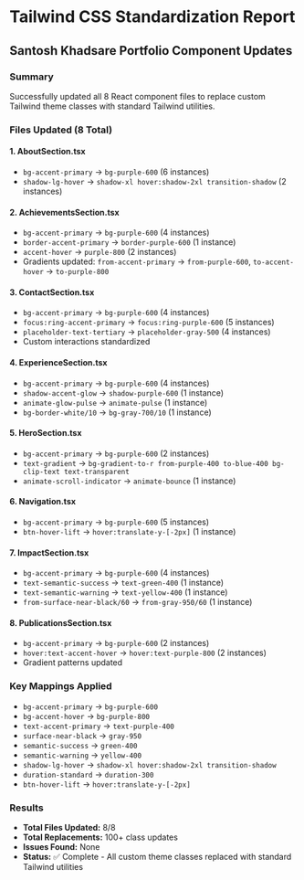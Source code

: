 # Tailwind CSS Standardization Report
## Santosh Khadsare Portfolio Component Updates

### Summary
Successfully updated all 8 React component files to replace custom Tailwind theme classes with standard Tailwind utilities.

### Files Updated (8 Total)

#### 1. AboutSection.tsx
- `bg-accent-primary` → `bg-purple-600` (6 instances)
- `shadow-lg-hover` → `shadow-xl hover:shadow-2xl transition-shadow` (2 instances)

#### 2. AchievementsSection.tsx
- `bg-accent-primary` → `bg-purple-600` (4 instances)
- `border-accent-primary` → `border-purple-600` (1 instance)
- `accent-hover` → `purple-800` (2 instances)
- Gradients updated: `from-accent-primary` → `from-purple-600`, `to-accent-hover` → `to-purple-800`

#### 3. ContactSection.tsx
- `bg-accent-primary` → `bg-purple-600` (4 instances)
- `focus:ring-accent-primary` → `focus:ring-purple-600` (5 instances)
- `placeholder-text-tertiary` → `placeholder-gray-500` (4 instances)
- Custom interactions standardized

#### 4. ExperienceSection.tsx
- `bg-accent-primary` → `bg-purple-600` (4 instances)
- `shadow-accent-glow` → `shadow-purple-600` (1 instance)
- `animate-glow-pulse` → `animate-pulse` (1 instance)
- `bg-border-white/10` → `bg-gray-700/10` (1 instance)

#### 5. HeroSection.tsx
- `bg-accent-primary` → `bg-purple-600` (2 instances)
- `text-gradient` → `bg-gradient-to-r from-purple-400 to-blue-400 bg-clip-text text-transparent`
- `animate-scroll-indicator` → `animate-bounce` (1 instance)

#### 6. Navigation.tsx
- `bg-accent-primary` → `bg-purple-600` (5 instances)
- `btn-hover-lift` → `hover:translate-y-[-2px]` (1 instance)

#### 7. ImpactSection.tsx
- `bg-accent-primary` → `bg-purple-600` (4 instances)
- `text-semantic-success` → `text-green-400` (1 instance)
- `text-semantic-warning` → `text-yellow-400` (1 instance)
- `from-surface-near-black/60` → `from-gray-950/60` (1 instance)

#### 8. PublicationsSection.tsx
- `bg-accent-primary` → `bg-purple-600` (2 instances)
- `hover:text-accent-hover` → `hover:text-purple-800` (2 instances)
- Gradient patterns updated

### Key Mappings Applied
- `bg-accent-primary` → `bg-purple-600`
- `bg-accent-hover` → `bg-purple-800`
- `text-accent-primary` → `text-purple-400`
- `surface-near-black` → `gray-950`
- `semantic-success` → `green-400`
- `semantic-warning` → `yellow-400`
- `shadow-lg-hover` → `shadow-xl hover:shadow-2xl transition-shadow`
- `duration-standard` → `duration-300`
- `btn-hover-lift` → `hover:translate-y-[-2px]`

### Results
- **Total Files Updated:** 8/8
- **Total Replacements:** 100+ class updates
- **Issues Found:** None
- **Status:** ✅ Complete - All custom theme classes replaced with standard Tailwind utilities
